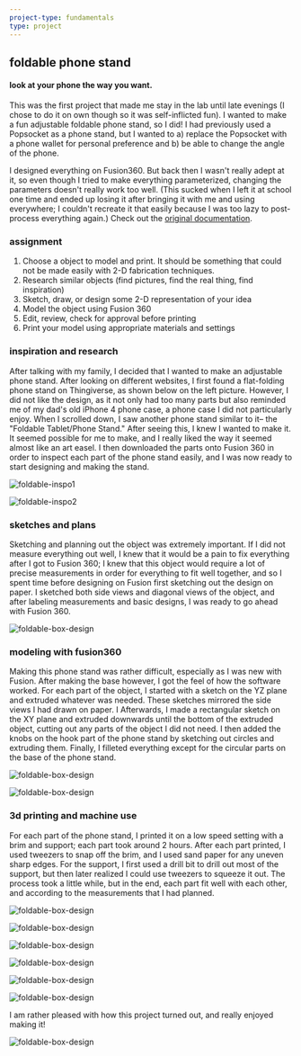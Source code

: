 ```yaml
---
project-type: fundamentals 
type: project
---
```

## foldable phone stand
#### look at your phone the way you want.

This was the first project that made me stay in the lab until late evenings (I chose to do it on own though so it was self-inflicted fun). I wanted to make a fun adjustable foldable phone stand, so I did! I had previously used a Popsocket as a phone stand, but I wanted to a) replace the Popsocket with a phone wallet for personal preference and b) be able to change the angle of the phone.

I designed everything on Fusion360. But back then I wasn't really adept at it, so even though I tried to make everything parameterized, changing the parameters doesn't really work too well. (This sucked when I left it at school one time and ended up losing it after bringing it with me and using everywhere; I couldn't recreate it that easily because I was too lazy to post-process everything again.) Check out the <a href = "https://sites.google.com/charlottelatin.org/elaineliudigitalportfolio/sophomore-year/engineering-i/3-3d-printing-project">original documentation</a>. 

### assignment

1. Choose a object to model and print. It should be something that could not be made easily with 2-D fabrication techniques.
2. Research similar objects (find pictures, find the real thing, find inspiration)
3. Sketch, draw, or design some 2-D representation of your idea
4. Model the object using Fusion 360
5. Edit, review, check for approval before printing
6. Print your model using appropriate materials and settings

### inspiration and research

After talking with my family, I decided that I wanted to make an adjustable phone stand. After looking on different websites, I first found a flat-folding phone stand on Thingiverse, as shown below on the left picture. However, I did not like the design, as it not only had too many parts but also reminded me of my dad's old iPhone 4 phone case, a phone case I did not particularly enjoy. When I scrolled down, I saw another phone stand similar to it– the "Foldable Tablet/Phone Stand." After seeing this, I knew I wanted to make it. It seemed possible for me to make, and I really liked the way it seemed almost like an art easel. I then downloaded the parts onto Fusion 360 in order to inspect each part of the phone stand easily, and I was now ready to start designing and making the stand.

![foldable-inspo1](/assets/pics/project_pics/foldable/foldable-inspo1.jpg)

![foldable-inspo2](/assets/pics/project_pics/foldable/foldable-inspo2.jpg)

### sketches and plans

Sketching and planning out the object was extremely important. If I did not measure everything out well, I knew that it would be a pain to fix everything after I got to Fusion 360; I knew that this object would require a lot of precise measurements in order for everything to fit well together, and so I spent time before designing on Fusion first sketching out the design on paper. I sketched both side views and diagonal views of the object, and after labeling measurements and basic designs, I was ready to go ahead with Fusion 360.

![foldable-box-design](/assets/pics/project_pics/foldable/foldable-sketch.jpg)

### modeling with fusion360

Making this phone stand was rather difficult, especially as I was new with Fusion. After making the base however, I got the feel of how the software worked. For each part of the object, I started with a sketch on the YZ plane and extruded whatever was needed. These sketches mirrored the side views I had drawn on paper. I Afterwards, I made a rectangular sketch on the XY plane and extruded downwards until the bottom of the extruded object, cutting out any parts of the object I did not need. I then added the knobs on the hook part of the phone stand by sketching out circles and extruding them. Finally, I filleted everything except for the circular parts on the base of the phone stand. 

![foldable-box-design](/assets/pics/project_pics/foldable/foldable-model1.jpg)

![foldable-box-design](/assets/pics/project_pics/foldable/foldable-model2.jpg)

### 3d printing and machine use

For each part of the phone stand, I printed it on a low speed setting with a brim and support; each part took around 2 hours. After each part printed, I used tweezers to snap off the brim, and I used sand paper for any uneven sharp edges. For the support, I first used a drill bit to drill out most of the support, but then later realized I could use tweezers to squeeze it out. The process took a little while, but in the end, each part fit well with each other, and according to the measurements that I had planned.

![foldable-box-design](/assets/pics/project_pics/foldable/foldable-print1.jpg)

![foldable-box-design](/assets/pics/project_pics/foldable/foldable-print2.jpg)

![foldable-box-design](/assets/pics/project_pics/foldable/foldable-print3.jpg)

![foldable-box-design](/assets/pics/project_pics/foldable/foldable-print4.jpg)

![foldable-box-design](/assets/pics/project_pics/foldable/foldable-print5.jpg)

![foldable-box-design](/assets/pics/project_pics/foldable/foldable-print6.jpg)

I am rather pleased with how this project turned out, and really enjoyed making it!

![foldable-box-design](/assets/pics/project_pics/foldable/foldable-print7.jpg)